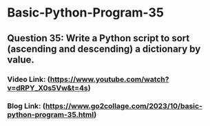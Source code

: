 # Basic-Python-Program-35

## Question 35: Write a Python script to sort (ascending and descending) a dictionary by value. 

### Video Link: (https://www.youtube.com/watch?v=dRPY_X0s5Vw&t=4s)

### Blog Link: (https://www.go2collage.com/2023/10/basic-python-program-35.html)
